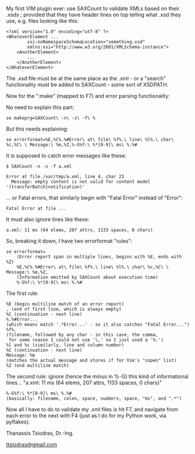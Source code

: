 
My first VIM plugin ever: use SAXCount to validate XMLs based on their .xsds ;
provided that they have header lines on top telling what .xsd they use,
e.g. files looking like this:

    <?xml version="1.0" encoding="utf-8" ?>
    <WhateverElement ... 
            xsi:noNamespaceSchemaLocation="something.xsd"
            xmlns:xsi="http://www.w3.org/2001/XMLSchema-instance">
        <AnotherElement>
            ...
        </AnotherElement>
    </WhateverElement>

The .xsd file must be at the same place as the .xml - or a "search"
functionality must be added to SAXCount - some sort of XSDPATH.

Now for the ":make" (mapped to F7) and error parsing functionality:

No need to explain this part:

    se makeprg=SAXCount\ -n\ -s\ -f\ %

But this needs explaining:

    se errorformat=%E,%C%.%#Error\ at\ file\ %f%.\ line\ %l%.\ char\ %c,%C\ \ Message:\ %m,%Z,%-G%f:\ %*[0-9]\ ms\ %.%#

It is supposed to catch error messages like these:

    $ SAXCount -n -s -f a.xml

    Error at file /var/tmp/a.xml, line 4, char 23
      Message: empty content is not valid for content model '(transferBatch|notification)'

... or Fatal errors, that similarly begin with "Fatal Error" instead of "Error":

    Fatal Error at file ...

It must also ignore lines like these:

    a.xml: 11 ms (64 elems, 207 attrs, 1133 spaces, 0 chars)

So, breaking it down, I have two errorformat "rules":

    se errorformat=
        (Error report span in multiple lines, begins with %E, ends with %Z)
        %E,%C%.%#Error\ at\ file\ %f%.\ line\ %l%.\ char\ %c,%C\ \ Message:\ %m,%Z,
        (Information emitted by SAXCount about execution time)
        %-G%f:\ %*[0-9]\ ms\ %.%#

The first rule:

    %E (begin multiline match of an error report)
    , (end of first line, which is always empty)
    %C (continuation - next line)
    %.%#Error...
    (which means match '.*Error...' - so it also catches "Fatal Error...")
    %f%.
    (filename, followed by any char - in this case, the comma,
     for some reason I could not use '\,' so I just used a '%.')
    %l and %c (similarly, line and column number)
    %C (continuation - next line)
    Message: %m
    (matches the actual message and stores if for Vim's "copen" list)
    %Z (end multiline match)

The second rule: ignore (hence the minus in %-G) this kind of informational lines... "a.xml: 11 ms (64 elems, 207 attrs, 1133 spaces, 0 chars)"

    %-G%f:\ %*[0-9]\ ms\ %.%#
    (basically: filename, colon, space, numbers, space, "ms", and ".*")

Now all I have to do to validate my .xml files is hit F7, and navigate from
each error to the next with F4 (just as I do for my Python work, via pyflakes).

Thanassis Tsiodras, Dr.-Ing.

ttsiodras@gmail.com
